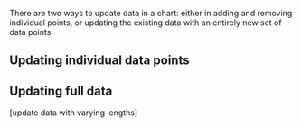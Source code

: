 There are two ways to update data in a chart: either in adding and removing individual points, or updating the existing data with an entirely new set of data points.

## Updating individual data points
<chart-demo data="get-update-data" v-bind:config="{
        type: 'bar',
        height: 200
    }"
	v-bind:actions="[
		{
			name: 'Add Value',
			fn: 'addDataPoint',
			args: getAddUpdateData()
		},
		{
			name: 'Remove Value',
			fn: 'removeDataPoint',
			args: []
		}
	]">
</chart-demo>

## Updating full data

<chart-demo data="get-update-data" v-bind:config="{
        type: 'bar',
        height: 200
    }"
	v-bind:actions="[
		{
			name: 'Random Data',
			fn: 'update',
			args: [getUpdateData()]
		}
	]">
</chart-demo>


[update data with varying lengths]

